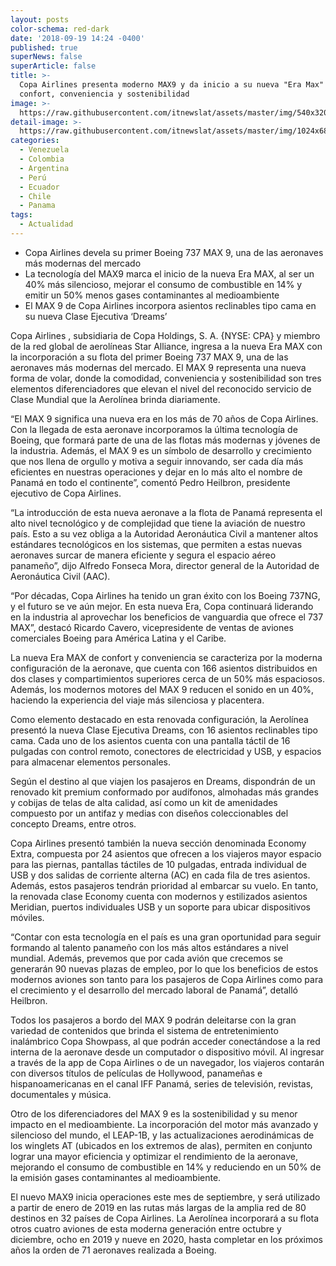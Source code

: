 ```yaml
---
layout: posts
color-schema: red-dark
date: '2018-09-19 14:24 -0400'
published: true
superNews: false
superArticle: false
title: >-
  Copa Airlines presenta moderno MAX9 y da inicio a su nueva "Era Max" de mayor
  confort, conveniencia y sostenibilidad 
image: >-
  https://raw.githubusercontent.com/itnewslat/assets/master/img/540x320/Copa-Max-p.jpg
detail-image: >-
  https://raw.githubusercontent.com/itnewslat/assets/master/img/1024x680/Copa-Max-g.jpg
categories:
  - Venezuela
  - Colombia
  - Argentina
  - Perú
  - Ecuador
  - Chile
  - Panama
tags:
  - Actualidad
---
```

- Copa Airlines devela su primer Boeing 737 MAX 9, una de las aeronaves más modernas del mercado
- La tecnología del MAX9 marca el inicio de la nueva Era MAX, al ser un 40% más silencioso, mejorar el consumo de combustible en 14% y emitir un 50% menos gases contaminantes al medioambiente 
- El MAX 9 de Copa Airlines incorpora asientos reclinables tipo cama en su nueva Clase Ejecutiva ‘Dreams’

Copa Airlines , subsidiaria de Copa Holdings, S. A. {NYSE: CPA} y miembro de la red global de aerolíneas Star Alliance, ingresa a la nueva Era MAX con la incorporación a su flota del primer Boeing 737 MAX 9, una de las aeronaves más modernas del mercado. El MAX 9 representa una nueva forma de volar, donde la comodidad, conveniencia y sostenibilidad son tres elementos diferenciadores que elevan el nivel del reconocido servicio de Clase Mundial que la Aerolínea brinda diariamente.

“El MAX 9 significa una nueva era en los más de 70 años de Copa Airlines. Con la llegada de esta aeronave incorporamos la última tecnología de Boeing, que formará parte de una de las flotas más modernas y jóvenes de la industria. Además, el MAX 9 es un símbolo de desarrollo y crecimiento que nos llena de orgullo y motiva a seguir innovando, ser cada día más eficientes en nuestras operaciones y dejar en lo más alto el nombre de Panamá en todo el continente”, comentó Pedro Heilbron, presidente ejecutivo de Copa Airlines. 

“La introducción de esta nueva aeronave a la flota de Panamá representa el alto nivel tecnológico y de complejidad que tiene la aviación de nuestro país.  Esto a su vez obliga a la Autoridad Aeronáutica Civil a mantener altos estándares tecnológicos en los sistemas, que permiten a estas nuevas aeronaves surcar de manera eficiente y segura el espacio aéreo panameño”, dijo Alfredo Fonseca Mora, director general de la Autoridad de Aeronáutica Civil (AAC).

“Por décadas, Copa Airlines ha tenido un gran éxito con los Boeing 737NG, y el futuro se ve aún mejor. En esta nueva Era, Copa continuará liderando en la industria al aprovechar los beneficios de vanguardia que ofrece el 737 MAX”, destacó Ricardo Cavero, vicepresidente de ventas de aviones comerciales Boeing para América Latina y el Caribe. 

La nueva Era MAX de confort y conveniencia se caracteriza por la moderna configuración de la aeronave, que cuenta con 166 asientos distribuidos en dos clases y compartimientos superiores cerca de un 50% más espaciosos. Además, los modernos motores del MAX 9 reducen el sonido en un 40%, haciendo la experiencia del viaje más silenciosa y placentera.

Como elemento destacado en esta renovada configuración, la Aerolínea presentó la nueva Clase Ejecutiva Dreams, con 16 asientos reclinables tipo cama. Cada uno de los asientos cuenta con una pantalla táctil de 16 pulgadas con control remoto, conectores de electricidad y USB, y espacios para almacenar elementos personales. 

Según el destino al que viajen los pasajeros en Dreams, dispondrán de un renovado kit premium conformado por audífonos, almohadas más grandes y cobijas de telas de alta calidad, así como un kit de amenidades compuesto por un antifaz y medias con diseños coleccionables del concepto Dreams, entre otros. 

Copa Airlines presentó también la nueva sección denominada Economy Extra, compuesta por 24 asientos que ofrecen a los viajeros mayor espacio para las piernas, pantallas táctiles de 10 pulgadas, entrada individual de USB y dos salidas de corriente alterna (AC) en cada fila de tres asientos. Además, estos pasajeros tendrán prioridad al embarcar su vuelo. En tanto, la renovada clase Economy cuenta con modernos y estilizados asientos Meridian, puertos individuales USB y un soporte para ubicar dispositivos móviles. 

“Contar con esta tecnología en el país es una gran oportunidad para seguir formando al talento panameño con los más altos estándares a nivel mundial. Además, prevemos que por cada avión que crecemos se generarán 90 nuevas plazas de empleo, por lo que los beneficios de estos modernos aviones son tanto para los pasajeros de Copa Airlines como para el crecimiento y el desarrollo del mercado laboral de Panamá”, detalló Heilbron.

Todos los pasajeros a bordo del MAX 9 podrán deleitarse con la gran variedad de contenidos que brinda el sistema de entretenimiento inalámbrico Copa Showpass, al que podrán acceder conectándose a la red interna de la aeronave desde un computador o dispositivo móvil. Al ingresar a través de la app de Copa Airlines o de un navegador, los viajeros contarán con diversos títulos de películas de Hollywood, panameñas e hispanoamericanas en el canal IFF Panamá, series de televisión, revistas, documentales y música. 

Otro de los diferenciadores del MAX 9 es la sostenibilidad y su menor impacto en el medioambiente. La incorporación del motor más avanzado y silencioso del mundo, el LEAP-1B, y las actualizaciones aerodinámicas de los winglets AT (ubicados en los extremos de alas), permiten en conjunto lograr una mayor eficiencia y optimizar el rendimiento de la aeronave, mejorando el consumo de combustible en 14% y reduciendo en un 50% de la emisión gases contaminantes al medioambiente.
 
El nuevo MAX9 inicia operaciones este mes de septiembre, y será utilizado a partir de enero de 2019 en las rutas más largas de la amplia red de 80 destinos en 32 países de Copa Airlines. La Aerolínea incorporará a su flota otros cuatro aviones de esta moderna generación entre octubre y diciembre, ocho en 2019 y nueve en 2020, hasta completar en los próximos años la orden de 71 aeronaves realizada a Boeing.